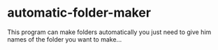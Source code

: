 # automatic-folder-maker
This program can make folders automatically you just need to give him names of the folder you want to make...
